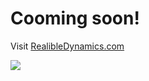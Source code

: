 # Cooming soon! 
Visit [RealibleDynamics.com](http://www.reliabledynamics.com)  
  
[![](http://reliabledynamics.com/wp-content/uploads/2017/01/Reliable_Dynamics102logo.png)](http://www.reliabledynamics.com)

